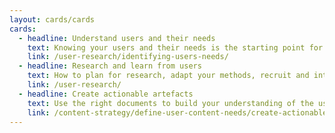 ```yaml
---
layout: cards/cards
cards:
  - headline: Understand users and their needs
    text: Knowing your users and their needs is the starting point for any product or service.
    link: /user-research/identifying-users-needs/
  - headline: Research and learn from users
    text: How to plan for research, adapt your methods, recruit and interview, and analyse what you learn.
    link: /user-research/
  - headline: Create actionable artefacts 
    text: Use the right documents to build your understanding of the user and communicate what you know. 
    link: /content-strategy/define-user-content-needs/create-actionable-artefacts/
---
```


